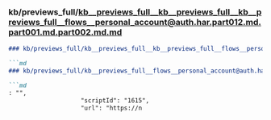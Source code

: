 ### kb/previews_full/kb__previews_full__kb__previews_full__kb__previews_full__flows__personal_account@auth.har.part012.md.part001.md.part002.md.md

```md
### kb/previews_full/kb__previews_full__kb__previews_full__flows__personal_account@auth.har.part012.md.part001.md.part002.md

```md
### kb/previews_full/kb__previews_full__flows__personal_account@auth.har.part012.md.part001.md (part 002)

```md
: "",
                    "scriptId": "1615",
                    "url": "https://n
```

```

```

```
